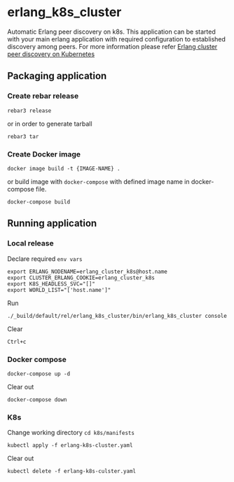 # erlang_k8s_cluster
Automatic Erlang peer discovery on k8s. This application can be started with your main erlang application with required configuration to established discovery among peers. 
For more information please refer [Erlang cluster peer discovery on Kubernetes](https://contactchanaka.medium.com/erlang-cluster-peer-discovery-on-kubernetes-aa2ed15663f9)

## Packaging application

### Create rebar release
```
rebar3 release
```
or in order to generate tarball
```
rebar3 tar
```

### Create Docker image
```
docker image build -t {IMAGE-NAME} .
```
or build image with `docker-compose` with defined image name in docker-compose file.
```
docker-compose build
```

## Running application

### Local release
Declare required `env vars`
```
export ERLANG_NODENAME=erlang_cluster_k8s@host.name
export CLUSTER_ERLANG_COOKIE=erlang_cluster_k8s
export K8S_HEADLESS_SVC="[]"
export WORLD_LIST="['host.name']"
```
Run
```
./_build/default/rel/erlang_k8s_cluster/bin/erlang_k8s_cluster console
```
Clear
```
Ctrl+c
```

### Docker compose
```
docker-compose up -d
```
Clear out
```
docker-compose down
```

### K8s
Change working directory 
`cd k8s/manifests`
```
kubectl apply -f erlang-k8s-cluster.yaml
```
Clear out
```
kubectl delete -f erlang-k8s-culster.yaml
```
